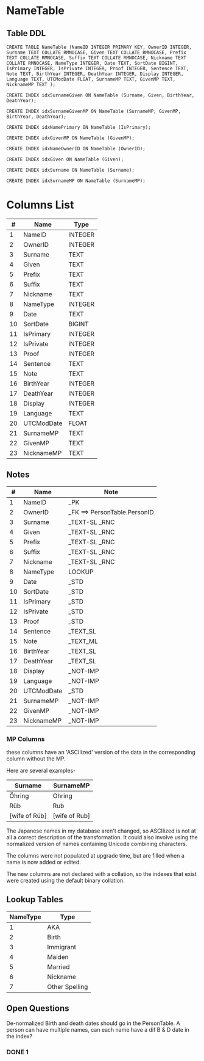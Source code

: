 # NameTable

## Table DDL

```
CREATE TABLE NameTable (NameID INTEGER PRIMARY KEY, OwnerID INTEGER, Surname TEXT COLLATE RMNOCASE, Given TEXT COLLATE RMNOCASE, Prefix TEXT COLLATE RMNOCASE, Suffix TEXT COLLATE RMNOCASE, Nickname TEXT COLLATE RMNOCASE, NameType INTEGER, Date TEXT, SortDate BIGINT, IsPrimary INTEGER, IsPrivate INTEGER, Proof INTEGER, Sentence TEXT, Note TEXT, BirthYear INTEGER, DeathYear INTEGER, Display INTEGER, Language TEXT, UTCModDate FLOAT, SurnameMP TEXT, GivenMP TEXT, NicknameMP TEXT );

CREATE INDEX idxSurnameGiven ON NameTable (Surname, Given, BirthYear, DeathYear);

CREATE INDEX idxSurnameGivenMP ON NameTable (SurnameMP, GivenMP, BirthYear, DeathYear);

CREATE INDEX idxNamePrimary ON NameTable (IsPrimary);

CREATE INDEX idxGivenMP ON NameTable (GivenMP);

CREATE INDEX idxNameOwnerID ON NameTable (OwnerID);

CREATE INDEX idxGiven ON NameTable (Given);

CREATE INDEX idxSurname ON NameTable (Surname);

CREATE INDEX idxSurnameMP ON NameTable (SurnameMP);
```

# Columns List

| #   | Name       | Type    |
| --- | ---------- | ------- |
| 1   | NameID     | INTEGER |
| 2   | OwnerID    | INTEGER |
| 3   | Surname    | TEXT    |
| 4   | Given      | TEXT    |
| 5   | Prefix     | TEXT    |
| 6   | Suffix     | TEXT    |
| 7   | Nickname   | TEXT    |
| 8   | NameType   | INTEGER |
| 9   | Date       | TEXT    |
| 10  | SortDate   | BIGINT  |
| 11  | IsPrimary  | INTEGER |
| 12  | IsPrivate  | INTEGER |
| 13  | Proof      | INTEGER |
| 14  | Sentence   | TEXT    |
| 15  | Note       | TEXT    |
| 16  | BirthYear  | INTEGER |
| 17  | DeathYear  | INTEGER |
| 18  | Display    | INTEGER |
| 19  | Language   | TEXT    |
| 20  | UTCModDate | FLOAT   |
| 21  | SurnameMP  | TEXT    |
| 22  | GivenMP    | TEXT    |
| 23  | NicknameMP | TEXT    |

## Notes

| #   | Name       | Note                         |
| --- | ---------- | ---------------------------- |
| 1   | NameID     | _PK                          |
| 2   | OwnerID    | _FK ==> PersonTable.PersonID |
| 3   | Surname    | _TEXT-SL  _RNC               |
| 4   | Given      | _TEXT-SL  _RNC               |
| 5   | Prefix     | _TEXT-SL  _RNC               |
| 6   | Suffix     | _TEXT-SL  _RNC               |
| 7   | Nickname   | _TEXT-SL  _RNC               |
| 8   | NameType   | LOOKUP                       |
| 9   | Date       | _STD                         |
| 10  | SortDate   | _STD                         |
| 11  | IsPrimary  | _STD                         |
| 12  | IsPrivate  | _STD                         |
| 13  | Proof      | _STD                  |
| 14  | Sentence   | _TEXT_SL                     |
| 15  | Note       | _TEXT_ML                     |
| 16  | BirthYear  | _TEXT_SL                     |
| 17  | DeathYear  | _TEXT_SL                     |
| 18  | Display    | _NOT-IMP                     |
| 19  | Language   | _NOT-IMP                     |
| 20  | UTCModDate | _STD                         |
| 21  | SurnameMP  | _NOT-IMP                     |
| 22  | GivenMP    | _NOT-IMP                     |
| 23  | NicknameMP | _NOT-IMP                     |


### MP Columns
these columns have an 'ASCIIized' version of the data in the corresponding column without the MP.

Here are several examples-

| Surname        | SurnameMP      |
| -------------- | -------------- |
| Öhring         | Ohring         |
| Rüb            | Rub            |
| \[wife of Rüb] | \[wife of Rub] |

The Japanese names in my database aren't changed, so ASCIIized is not at 
all a correct description of the transformation. It could also involve using the normalized version of names containing Unicode combining characters.

The columns were not populated at upgrade time, but are filled when a name is now added or edited.

The new columns are not declared with a collation, so the indexes that exist were created using the default binary collation.

## Lookup Tables

| NameType | Type           |
| -------- | -------------- |
| 1        | AKA            |
| 2        | Birth          |
| 3        | Immigrant      |
| 4        | Maiden         |
| 5        | Married        |
| 6        | Nickname       |
| 7        | Other Spelling |


## Open Questions
De-normalized Birth and death dates should go in the PersonTable.
A person can have multiple names, can each name have a dif B & D date in the index?

### DONE 1

